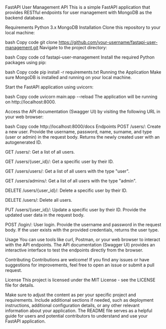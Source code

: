 FastAPI User Management API
This is a simple FastAPI application that provides RESTful endpoints for user management with MongoDB as the backend database.

Requirements
Python 3.x
MongoDB
Installation
Clone this repository to your local machine:

bash
Copy code
git clone https://github.com/your-username/fastapi-user-management.git
Navigate to the project directory:

bash
Copy code
cd fastapi-user-management
Install the required Python packages using pip:

bash
Copy code
pip install -r requirements.txt
Running the Application
Make sure MongoDB is installed and running on your local machine.

Start the FastAPI application using uvicorn:

bash
Copy code
uvicorn main:app --reload
The application will be running on http://localhost:8000.

Access the API documentation (Swagger UI) by visiting the following URL in your web browser:

bash
Copy code
http://localhost:8000/docs
Endpoints
POST /users/: Create a new user. Provide the username, password, name, surname, and type (user or admin) in the request body. Returns the newly created user with an autogenerated ID.

GET /users/: Get a list of all users.

GET /users/{user_id}/: Get a specific user by their ID.

GET /users/users/: Get a list of all users with the type "user".

GET /users/admins/: Get a list of all users with the type "admin".

DELETE /users/{user_id}/: Delete a specific user by their ID.

DELETE /users/: Delete all users.

PUT /users/{user_id}/: Update a specific user by their ID. Provide the updated user data in the request body.

POST /login/: User login. Provide the username and password in the request body. If the user exists with the provided credentials, returns the user type.

Usage
You can use tools like curl, Postman, or your web browser to interact with the API endpoints. The API documentation (Swagger UI) provides an interactive interface to test the endpoints directly from the browser.

Contributing
Contributions are welcome! If you find any issues or have suggestions for improvements, feel free to open an issue or submit a pull request.

License
This project is licensed under the MIT License - see the LICENSE file for details.

Make sure to adjust the content as per your specific project and requirements. Include additional sections if needed, such as deployment instructions, additional configuration details, or any other relevant information about your application. The README file serves as a helpful guide for users and potential contributors to understand and use your FastAPI application.